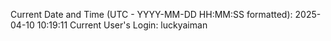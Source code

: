 Current Date and Time (UTC - YYYY-MM-DD HH:MM:SS formatted): 2025-04-10 10:19:11
Current User's Login: luckyaiman
